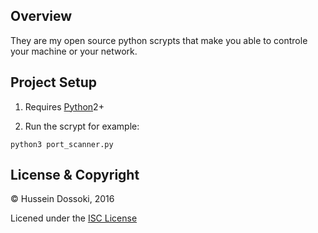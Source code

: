 ## Overview

They are my open source python scrypts that make you able to controle your machine or your network.

## Project Setup

1. Requires [Python](https://www.python.org/)2+

2. Run the scrypt for example:
```
python3 port_scanner.py
```

## License & Copyright
© Hussein Dossoki, 2016

Licened under the [ISC License](LICENSE)
